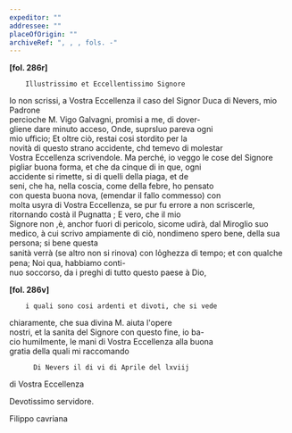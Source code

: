 ```yaml
---
expeditor: ""
addressee: ""
placeOfOrigin: ""
archiveRef: ", , , fols. -"
---
```



    
      
        
**[fol. 286r]**

        Illustrissimo et Eccellentissimo Signore


          
Io non scrissi, a Vostra Eccellenza il caso del Signor Duca di Nevers, mio Padrone   
percioche M. Vigo Galvagni, promisi a me, di dover-  
gliene dare minuto acceso, Onde, suprsluo pareva ogni   
mio ufficio; Et oltre ciò, restai cosi stordito per la   
novità di questo strano accidente, chd temevo di molestar   
Vostra Eccellenza scrivendole. Ma perché, io veggo le cose del Signore   
pigliar buona forma, et che da cinque di in que, ogni   
accidente si rimette, si di quelli della piaga, et de   
seni, che ha, nella coscia, come della febre, ho pensato   
con questa buona nova, (emendar il fallo commesso) con   
molta usyra di Vostra Eccellenza, se pur fu errore a non scriscerle,   
ritornando costà il Pugnatta ; E vero, che il mio   
Signore non ,è, anchor fuori di pericolo, sicome udirà, dal Miroglio suo medico, à cui scrivo ampiamente di ciò, nondimeno spero bene, della sua persona; si bene questa   
sanità verrà (se altro non si rinova) con lo̍ghezza di tempo; et con qualche pena; Noi qua, habbiamo conti-  
nuo soccorso, da i preghi di tutto questo paese à Dio,


        
**[fol. 286v]**

        i quali sono cosi ardenti et divoti, che si vede   
chiaramente, che sua divina M. aiuta l'opere   
nostri, et la sanita del Signore con questo fine, io ba-  
cio humilmente, le mani di Vostra Eccellenza alla buona   
gratia della quali mi raccomando


        
          Di Nevers il di vi di Aprile del lxviij
            
di Vostra Eccellenza
            
Devotissimo servidore.
            
Filippo cavriana
        


      
    
  